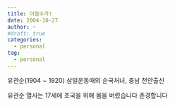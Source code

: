 ```yaml
---
title: 이럴수가!
date: 2004-10-27
author: ~
#draft: true
categories:
  - personal
tag:
  - personal
---
```




유관순(1904 ~ 1920)
삼일운동때의 순국처녀, 충남 천안출신 

유관순 열사는 17세에 조국을 위해 몸을 버렸습니다
존경합니다


 






